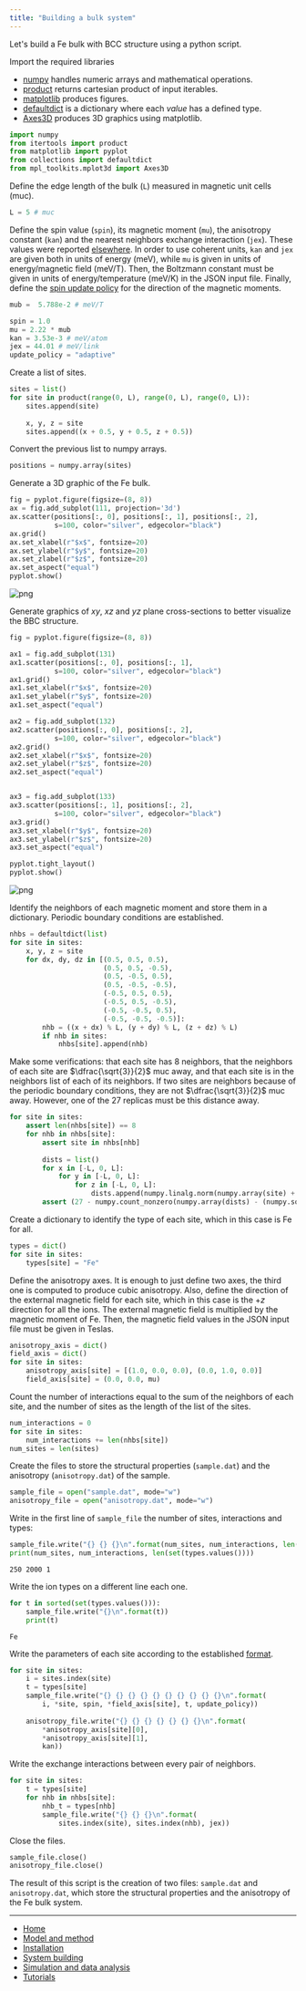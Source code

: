 ```yaml
---
title: "Building a bulk system"
---
```


Let's build a Fe bulk with BCC structure using a python script.

Import the required libraries

* [numpy](http://www.numpy.org/) handles numeric arrays and mathematical operations.
* [product](https://docs.python.org/3.7/library/itertools.html#itertools.product) returns cartesian product of input iterables.
* [matplotlib](https://matplotlib.org/) produces figures.
* [defaultdict](https://docs.python.org/3.7/library/collections.html#collections.defaultdict) is a dictionary where each *value* has a defined type.
* [Axes3D](https://matplotlib.org/mpl_toolkits/mplot3d/tutorial.html) produces 3D graphics using matplotlib.


```python
import numpy
from itertools import product
from matplotlib import pyplot
from collections import defaultdict
from mpl_toolkits.mplot3d import Axes3D
```

Define the edge length of the bulk (```L```) measured in magnetic unit cells (muc).


```python
L = 5 # muc
```

Define the spin value (```spin```), its magnetic moment (```mu```), the anisotropy constant (```kan```) and the nearest neighbors exchange interaction (```jex```). These values were reported [elsewhere](http://iopscience.iop.org/article/10.1088/0953-8984/26/10/103202/meta). In order to use coherent units, ```kan``` and ```jex``` are given both in units of energy (meV), while ```mu``` is given in units of energy/magnetic field (meV/T). Then, the Boltzmann constant must be given in units of energy/temperature (meV/K) in the JSON input file. Finally, define the [spin update policy](/vegas/spin-update-policies/) for the direction of the magnetic moments.


```python
mub =  5.788e-2 # meV/T
```


```python
spin = 1.0
mu = 2.22 * mub
kan = 3.53e-3 # meV/atom
jex = 44.01 # meV/link
update_policy = "adaptive"
```

Create a list of sites.


```python
sites = list()
for site in product(range(0, L), range(0, L), range(0, L)):
    sites.append(site)
    
    x, y, z = site
    sites.append((x + 0.5, y + 0.5, z + 0.5))
```

Convert the previous list to numpy arrays.


```python
positions = numpy.array(sites)
```

Generate a 3D graphic of the Fe bulk.


```python
fig = pyplot.figure(figsize=(8, 8))
ax = fig.add_subplot(111, projection='3d')
ax.scatter(positions[:, 0], positions[:, 1], positions[:, 2],
           s=100, color="silver", edgecolor="black")
ax.grid()
ax.set_xlabel(r"$x$", fontsize=20)
ax.set_ylabel(r"$y$", fontsize=20)
ax.set_zlabel(r"$z$", fontsize=20)
ax.set_aspect("equal")
pyplot.show()
```


![png](output_15_0.png)


Generate graphics of $xy$, $xz$ and $yz$ plane cross-sections to better visualize the BBC structure.


```python
fig = pyplot.figure(figsize=(8, 8))

ax1 = fig.add_subplot(131)
ax1.scatter(positions[:, 0], positions[:, 1],
           s=100, color="silver", edgecolor="black")
ax1.grid()
ax1.set_xlabel(r"$x$", fontsize=20)
ax1.set_ylabel(r"$y$", fontsize=20)
ax1.set_aspect("equal")

ax2 = fig.add_subplot(132)
ax2.scatter(positions[:, 0], positions[:, 2],
           s=100, color="silver", edgecolor="black")
ax2.grid()
ax2.set_xlabel(r"$x$", fontsize=20)
ax2.set_ylabel(r"$z$", fontsize=20)
ax2.set_aspect("equal")


ax3 = fig.add_subplot(133)
ax3.scatter(positions[:, 1], positions[:, 2],
           s=100, color="silver", edgecolor="black")
ax3.grid()
ax3.set_xlabel(r"$y$", fontsize=20)
ax3.set_ylabel(r"$z$", fontsize=20)
ax3.set_aspect("equal")

pyplot.tight_layout()
pyplot.show()
```


![png](output_17_0.png)


Identify the neighbors of each magnetic moment and store them in a dictionary. Periodic boundary conditions are established.


```python
nhbs = defaultdict(list)
for site in sites:
    x, y, z = site
    for dx, dy, dz in [(0.5, 0.5, 0.5),
                       (0.5, 0.5, -0.5),
                       (0.5, -0.5, 0.5),
                       (0.5, -0.5, -0.5),
                       (-0.5, 0.5, 0.5),
                       (-0.5, 0.5, -0.5),
                       (-0.5, -0.5, 0.5),
                       (-0.5, -0.5, -0.5)]:
        nhb = ((x + dx) % L, (y + dy) % L, (z + dz) % L)
        if nhb in sites:
            nhbs[site].append(nhb)
```

Make some verifications: that each site has $8$ neighbors, that the neighbors of each site are $\dfrac{\sqrt{3}}{2}$ muc away, and that each site is in the neighbors list of each of its neighbors. If two sites are neighbors because of the periodic boundary conditions, they are not $\dfrac{\sqrt{3}}{2}$ muc away. However, one of the $27$ replicas must be this distance away.


```python
for site in sites:
    assert len(nhbs[site]) == 8
    for nhb in nhbs[site]:
        assert site in nhbs[nhb]
        
        dists = list()
        for x in [-L, 0, L]:
            for y in [-L, 0, L]:
                for z in [-L, 0, L]:
                    dists.append(numpy.linalg.norm(numpy.array(site) + (x, y, z) - numpy.array(nhb)))
        assert (27 - numpy.count_nonzero(numpy.array(dists) - (numpy.sqrt(3)/2)) == 1)
```

Create a dictionary to identify the type of each site, which in this case is Fe for all.


```python
types = dict()
for site in sites:
    types[site] = "Fe"
```

Define the anisotropy axes. It is enough to just define two axes, the third one is computed to produce cubic anisotropy.  Also, define the direction of the external magnetic field for each site, which in this case is the $+z$ direction for all the ions. The external magnetic field is multiplied by the magnetic moment of Fe. Then, the magnetic field values in the JSON input file must be given in Teslas.


```python
anisotropy_axis = dict()
field_axis = dict()
for site in sites:
    anisotropy_axis[site] = [(1.0, 0.0, 0.0), (0.0, 1.0, 0.0)]
    field_axis[site] = (0.0, 0.0, mu)
```

Count the number of interactions equal to the sum of the neighbors of each site, and the number of sites as the length of the list of the sites.


```python
num_interactions = 0
for site in sites:
    num_interactions += len(nhbs[site])
num_sites = len(sites)
```

Create the files to store the structural properties (```sample.dat```) and the anisotropy (```anisotropy.dat```) of the sample.


```python
sample_file = open("sample.dat", mode="w")
anisotropy_file = open("anisotropy.dat", mode="w")
```

Write in the first line of ```sample_file``` the number of sites, interactions and types:


```python
sample_file.write("{} {} {}\n".format(num_sites, num_interactions, len(set(types.values()))))
print(num_sites, num_interactions, len(set(types.values())))
```

    250 2000 1


Write the ion types on a different line each one.


```python
for t in sorted(set(types.values())):
    sample_file.write("{}\n".format(t))
    print(t)
```

    Fe


Write the parameters of each site according to the established [format](/vegas/system-building/).


```python
for site in sites:
    i = sites.index(site)
    t = types[site]
    sample_file.write("{} {} {} {} {} {} {} {} {} {}\n".format(
        i, *site, spin, *field_axis[site], t, update_policy))
    
    anisotropy_file.write("{} {} {} {} {} {} {}\n".format(
        *anisotropy_axis[site][0],
        *anisotropy_axis[site][1],
        kan))
```

Write the exchange interactions between every pair of neighbors.


```python
for site in sites:
    t = types[site]
    for nhb in nhbs[site]:
        nhb_t = types[nhb]
        sample_file.write("{} {} {}\n".format(
            sites.index(site), sites.index(nhb), jex))
```

Close the files.


```python
sample_file.close()
anisotropy_file.close()
```

The result of this script is the creation of two files: ```sample.dat``` and ```anisotropy.dat```, which store the structural properties and the anisotropy of the Fe bulk system.

---

* [Home](/vegas/)
* [Model and method](/vegas/model-and-method/)
* [Installation](/vegas/installation/)
* [System building](/vegas/system-building/)
* [Simulation and data analysis](/vegas/simulation-and-data-analysis/)
* [Tutorials](/vegas/tutorials/)

